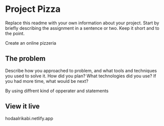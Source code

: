# Project Pizza

Replace this readme with your own information about your project. Start by briefly describing the assignment in a sentence or two. Keep it short and to the point.

Create an online pizzeria

## The problem

Describe how you approached to problem, and what tools and techniques you used to solve it. How did you plan? What technologies did you use? If you had more time, what would be next?

By using diffrent kind of opperater and statements 

## View it live

hodaalrikabi.netlify.app

